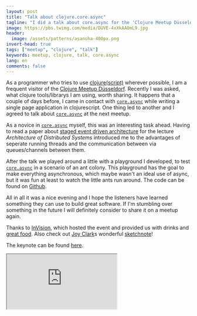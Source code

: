 ```yaml
---
layout: post
title: "Talk about clojure.core.async"
tagline: "I did a talk about core.async for the 'Clojure Meetup Düsseldorf'."
image: https://pbs.twimg.com/media/DUVE-4xXkAAOmL9.jpg
header:
  image: /assets/patterns/asanoha-400px.png
invert-head: true
tags: ["meetup", "clojure", "talk"]
keywords: meetup, clojure, talk, core.async
lang: en
comments: false
---
```


As a programmer who tries to use [clojure](https://clojure.org/)[(script)](https://clojurescript.org/) wherever possible, I am a frequent visitor of the [Clojure Meetup Düsseldorf](https://www.meetup.com/de-DE/Dusseldorf-Clojure-Meetup).
Recently I was asked, what clojure tools/librarys I am using, worth sharing. It happens that a couple of days before, I came in contact with [`core.async`](https://github.com/clojure/core.async) while writing a single page application in clojurescript.
One thing led to another and I agreed to talk about [`core.async`](https://github.com/clojure/core.async) at the next meetup.

As a novice in [`core.async`](https://github.com/clojure/core.async) myself, this was an interesting task ahead.
Having to read a paper about [staged event driven architecture](https://dl.acm.org/citation.cfm?id=502057) for the lecture *Architecture of Distributed Systems* introduced me to the advantages of seperate running threads and the communication between via queues/channels between them.


After the talk we played around a little with a playground I developed, to test [`core.async`](https://github.com/clojure/core.async) in a scenario of an ant colony.
This playground has the goal to make everything asynchronous, which maybe wasn't an ideal use of async, but it was fun at least to watch the little ants run around.
The code can be found on [Github](https://github.com/clojuredus/async-ants).


All in all it was a nice evening and I hope the listeners have learned something they can use to build great software. If I'm stumbling over something in the future I will definitely consider to share it on a meetup again.


Thanks to [InVision](https://www.invision.de/), which hosted the event and provided us with drinks and [great food](https://www.instagram.com/invision_chefs/).
Also check out [Joy Clark](https://joyclark.org)s wonderful [sketchnote](https://joyclark.org/sketchnote/clojure-meetup/2018/01/24/clojure-meetup.html)!

The keynote can be found [here](https://www.icloud.com/keynote/0UasaP9fgxNOu-bwgxZMhH5Tg).

<div class="hide-on-small embed-responsive embed-responsive-4by3 ">
<iframe title="embedded presentation" class="embed-responsive-item" src="https://static.ebbinghaus.me/core-async/index.html">
</iframe>
</div>
